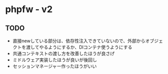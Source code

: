 # phpfw - v2

## TODO
- 直接newしている部分は、依存性注入できていないので、外部からオブジェクトを渡してやるようにするか、DIコンテナ使うようにする
- 共通コンテキストの渡し方を改善したほうが良さげ
- ミドルウェア実装したほうが良いが後回し
- セッションマネージャー作ったほうがいい